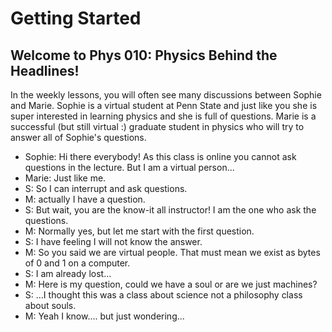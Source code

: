 # Getting Started

## Welcome to Phys 010: Physics Behind the Headlines!

In the weekly lessons, you will often see many discussions between Sophie and Marie. Sophie is a virtual student at Penn State and just like you she is super interested in learning physics and she is full of questions. Marie is a successful \(but still virtual :\) graduate student in physics who will try to answer all of Sophie's questions.

* Sophie: Hi there everybody! As this class is online you cannot ask questions in the lecture. But I am a virtual person...
* Marie: Just like me.
* S: So I can interrupt and ask questions.
* M: actually I have a question.
* S: But wait, you are the know-it all instructor! I am the one who ask the questions.
* M: Normally yes, but let me start with the first question.
* S: I have feeling I will not know the answer.
* M: So you said we are virtual people. That must mean we exist as bytes of 0 and 1 on a computer. 
* S: I am already lost...
* M: Here is my question, could we have a soul or are we just machines?
* S: ...I thought this was a class about science not a philosophy class about souls.
* M: Yeah I know.... but just wondering...